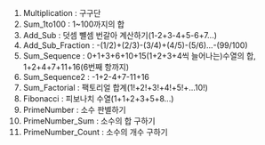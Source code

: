 1. Multiplication
: 구구단
2. Sum_1to100
: 1~100까지의 합
3. Add_Sub
: 덧셈 뺼셈 번갈아 계산하기(1-2+3-4+5-6+7...)
4. Add_Sub_Fraction
: -(1/2)+(2/3)-(3/4)+(4/5)-(5/6)...-(99/100)
5. Sum_Sequence
: 0+1+3+6+10+15(1+2+3+4씩 늘어나는)수열의 합, 1+2+4+7+11+16(6번째 항까지)
6. Sum_Sequence2
: -1+2-4+7-11+16
7. Sum_Factorial
: 팩토리얼 합계(1!+2!+3!+4!+5!+...10!)
8. Fibonacci
: 피보나치 수열(1+1+2+3+5+8...)
9. PrimeNumber
: 소수 판별하기
10. PrimeNumber_Sum
: 소수의 합 구하기
11. PrimeNumber_Count
: 소수의 개수 구하기
